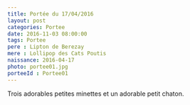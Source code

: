 ```yaml
---
title: Portée du 17/04/2016
layout: post
categories: Portee
date: 2016-11-03 08:00:00
tags: Portee
pere : Lipton de Berezay
mere : Lollipop des Cats Poutis
naissance: 2016-04-17
photo: portee01.jpg
porteeId : Portee01
---
```


Trois adorables petites minettes et un adorable petit chaton.
